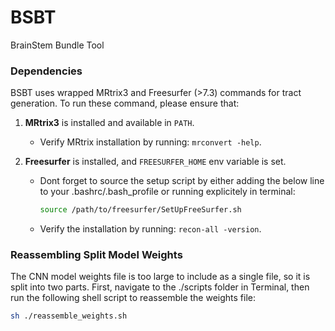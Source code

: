 # BSBT
BrainStem Bundle Tool

### Dependencies

BSBT uses wrapped MRtrix3 and Freesurfer (>7.3) commands for tract generation. To run these command, please ensure that:

1. **MRtrix3** is installed and available in `PATH`.
   - Verify MRtrix installation by running: `mrconvert -help`.

2. **Freesurfer** is installed, and `FREESURFER_HOME` env variable is set.
   - Dont forget to source the setup script by either adding the below line to your .bashrc/.bash_profile or running explicitely in terminal:
     ```bash
     source /path/to/freesurfer/SetUpFreeSurfer.sh
     ```
   - Verify the installation by running: `recon-all -version`.


### Reassembling Split Model Weights

The CNN model weights file is too large to include as a single file, so it is split into two parts. First, navigate to the ./scripts folder in Terminal, then run the following shell script to reassemble the weights file:

```bash
sh ./reassemble_weights.sh
